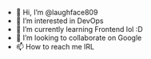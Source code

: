 - 👋 Hi, I’m @laughface809
- 👀 I’m interested in DevOps
- 🌱 I’m currently learning Frontend lol :D
- 💞️ I’m looking to collaborate on Google
- 📫 How to reach me IRL

<!---
laughface809/laughface809 is a ✨ special ✨ repository because its `README.md` (this file) appears on your GitHub profile.
You can click the Preview link to take a look at your changes.
--->
